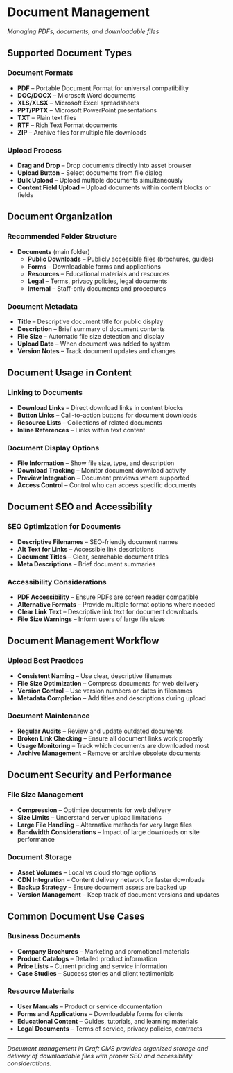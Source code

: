 # Document Management

*Managing PDFs, documents, and downloadable files*

## Supported Document Types

### Document Formats
- **PDF** – Portable Document Format for universal compatibility
- **DOC/DOCX** – Microsoft Word documents
- **XLS/XLSX** – Microsoft Excel spreadsheets
- **PPT/PPTX** – Microsoft PowerPoint presentations
- **TXT** – Plain text files
- **RTF** – Rich Text Format documents
- **ZIP** – Archive files for multiple file downloads

### Upload Process
- **Drag and Drop** – Drop documents directly into asset browser
- **Upload Button** – Select documents from file dialog
- **Bulk Upload** – Upload multiple documents simultaneously
- **Content Field Upload** – Upload documents within content blocks or fields

## Document Organization

### Recommended Folder Structure
- **Documents** (main folder)
  - **Public Downloads** – Publicly accessible files (brochures, guides)
  - **Forms** – Downloadable forms and applications
  - **Resources** – Educational materials and resources
  - **Legal** – Terms, privacy policies, legal documents
  - **Internal** – Staff-only documents and procedures

### Document Metadata
- **Title** – Descriptive document title for public display
- **Description** – Brief summary of document contents
- **File Size** – Automatic file size detection and display
- **Upload Date** – When document was added to system
- **Version Notes** – Track document updates and changes

## Document Usage in Content

### Linking to Documents
- **Download Links** – Direct download links in content blocks
- **Button Links** – Call-to-action buttons for document downloads
- **Resource Lists** – Collections of related documents
- **Inline References** – Links within text content

### Document Display Options
- **File Information** – Show file size, type, and description
- **Download Tracking** – Monitor document download activity
- **Preview Integration** – Document previews where supported
- **Access Control** – Control who can access specific documents

## Document SEO and Accessibility

### SEO Optimization for Documents
- **Descriptive Filenames** – SEO-friendly document names
- **Alt Text for Links** – Accessible link descriptions
- **Document Titles** – Clear, searchable document titles
- **Meta Descriptions** – Brief document summaries

### Accessibility Considerations
- **PDF Accessibility** – Ensure PDFs are screen reader compatible
- **Alternative Formats** – Provide multiple format options where needed
- **Clear Link Text** – Descriptive link text for document downloads
- **File Size Warnings** – Inform users of large file sizes

## Document Management Workflow

### Upload Best Practices
- **Consistent Naming** – Use clear, descriptive filenames
- **File Size Optimization** – Compress documents for web delivery
- **Version Control** – Use version numbers or dates in filenames
- **Metadata Completion** – Add titles and descriptions during upload

### Document Maintenance
- **Regular Audits** – Review and update outdated documents
- **Broken Link Checking** – Ensure all document links work properly
- **Usage Monitoring** – Track which documents are downloaded most
- **Archive Management** – Remove or archive obsolete documents

## Document Security and Performance

### File Size Management
- **Compression** – Optimize documents for web delivery
- **Size Limits** – Understand server upload limitations
- **Large File Handling** – Alternative methods for very large files
- **Bandwidth Considerations** – Impact of large downloads on site performance

### Document Storage
- **Asset Volumes** – Local vs cloud storage options
- **CDN Integration** – Content delivery network for faster downloads
- **Backup Strategy** – Ensure document assets are backed up
- **Version Management** – Keep track of document versions and updates

## Common Document Use Cases

### Business Documents
- **Company Brochures** – Marketing and promotional materials
- **Product Catalogs** – Detailed product information
- **Price Lists** – Current pricing and service information
- **Case Studies** – Success stories and client testimonials

### Resource Materials
- **User Manuals** – Product or service documentation
- **Forms and Applications** – Downloadable forms for clients
- **Educational Content** – Guides, tutorials, and learning materials
- **Legal Documents** – Terms of service, privacy policies, contracts

---

*Document management in Craft CMS provides organized storage and delivery of downloadable files with proper SEO and accessibility considerations.*